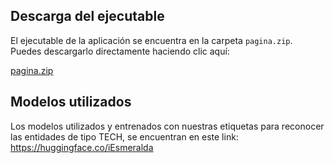 ## Descarga del ejecutable

El ejecutable de la aplicación se encuentra en la carpeta `pagina.zip`.  
Puedes descargarlo directamente haciendo clic aquí:

[pagina.zip](https://github.com/iEsmeralda/Servicio-social-protocolos/raw/main/app/pagina.zip)

## Modelos utilizados

Los modelos utilizados y entrenados con nuestras etiquetas para reconocer las entidades de tipo TECH, se encuentran en este link: https://huggingface.co/iEsmeralda

